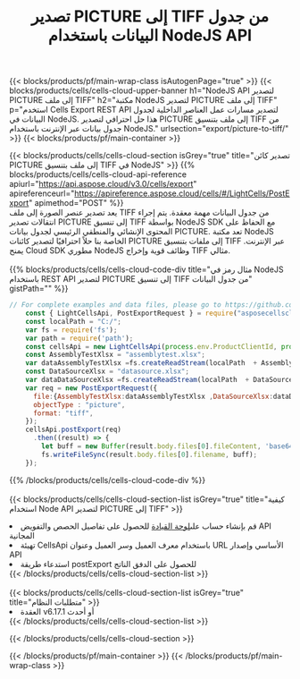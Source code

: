 ﻿---
title:  تصدير PICTURE إلى TIFF من جدول البيانات باستخدام NodeJS API
description:  Aspose.Cells Cloud REST API يدعم تصدير ملف Excel وكائنات داخلية لأنواع ملفات النسق. SDK يدعم أنواع لغات التطوير. وهي تشمل Android و C# و Go و Java و NodeJS و Perl و PHP و Python و Ruby و swift.
url: /ar/nodejs/export/picture-to-tiff/
---
{{< blocks/products/pf/main-wrap-class isAutogenPage="true" >}}
{{< blocks/products/cells/cells-cloud-upper-banner h1="NodeJS API لتصدير PICTURE إلى ملف TIFF" h2="مكتبة NodeJS لتصدير PICTURE إلى ملف TIFF" p="استخدم Cells Export REST API لتصدير مسارات عمل العناصر الداخلية لجدول البيانات في NodeJS. هذا حل احترافي لتصدير PICTURE إلى ملف بتنسيق TIFF من جدول بيانات عبر الإنترنت باستخدام NodeJS." urlsection="export/picture-to-tiff/" >}}
{{< blocks/products/pf/main-container >}}

{{< blocks/products/cells/cells-cloud-section isGrey="true" title="تصدير كائن PICTURE إلى ملف بتنسيق TIFF في NodeJS" >}}
{{% blocks/products/cells/cells-cloud-api-reference apiurl="https://api.aspose.cloud/v3.0/cells/export" apireferenceurl="https://apireference.aspose.cloud/cells/#/LightCells/PostExport" apimethod="POST" %}}
<br/>
يعد تصدير عنصر الصورة إلى ملف TIFF من جدول البيانات مهمة معقدة. يتم إجراء انتقالات تصدير PICTURE إلى تنسيق TIFF بواسطة NodeJS SDK مع الحفاظ على المحتوى الإنشائي والمنطقي الرئيسي لجدول بيانات PICTURE. تعد مكتبة NodeJS الخاصة بنا حلاً احترافيًا لتصدير كائنات PICTURE إلى ملفات بتنسيق TIFF عبر الإنترنت. يمنح Cloud SDK مطوري NodeJS وظائف قوية وإخراج TIFF مثالي.
<br/>
<br/>
{{% blocks/products/cells/cells-cloud-code-div title="مثال رمز في NodeJS باستخدام REST API لتصدير PICTURE إلى تنسيق TIFF من جدول البيانات" gistPath="" %}}
  
```js
// For complete examples and data files, please go to https://github.com/aspose-cells-cloud/aspose-cells-cloud-node/
    const { LightCellsApi, PostExportRequest } = require("asposecellscloud");
    const localPath = "C:/";
    var fs = require('fs');
    var path = require('path');
    const cellsApi = new LightCellsApi(process.env.ProductClientId, process.env.ProductClientSecret);
    const AssemblyTestXlsx = "assemblytest.xlsx";
    var dataAssemblyTestXlsx =fs.createReadStream(localPath  + AssemblyTestXlsx);
    const DataSourceXlsx = "datasource.xlsx";
    var dataDataSourceXlsx =fs.createReadStream(localPath  + DataSourceXlsx);
    var req = new PostExportRequest({
      file:{AssemblyTestXlsx:dataAssemblyTestXlsx ,DataSourceXlsx:dataDataSourceXlsx },
      objectType : "picture",
      format: "tiff",
    });
    cellsApi.postExport(req)
      .then((result) => {
        let buff = new Buffer(result.body.files[0].fileContent, 'base64');
        fs.writeFileSync(result.body.files[0].filename, buff);
    });
```
   
{{% /blocks/products/cells/cells-cloud-code-div %}}
<br/>
<br/>
{{< blocks/products/cells/cells-cloud-section-list isGrey="true" title="كيفية استخدام Node API لتصدير PICTURE إلى TIFF" >}}
<li> قم بإنشاء حساب على<a href="https://dashboard.aspose.cloud/">لوحة القيادة</a> للحصول على تفاصيل الحصص والتفويض API المجانية</li>
<li>تهيئة CellsApi باستخدام معرف العميل وسر العميل وعنوان URL الأساسي وإصدار API</li>
<li>استدعاء طريقة postExport للحصول على الدفق الناتج</li>
{{< /blocks/products/cells/cells-cloud-section-list >}}
<br/>
<br/>
{{< blocks/products/cells/cells-cloud-section-list isGrey="true" title="متطلبات النظام" >}}
<li>العقدة v6.17.1 أو أحدث</li>
{{< /blocks/products/cells/cells-cloud-section-list >}}

{{< /blocks/products/cells/cells-cloud-section >}}

{{< /blocks/products/pf/main-container >}}
{{< /blocks/products/pf/main-wrap-class >}}
